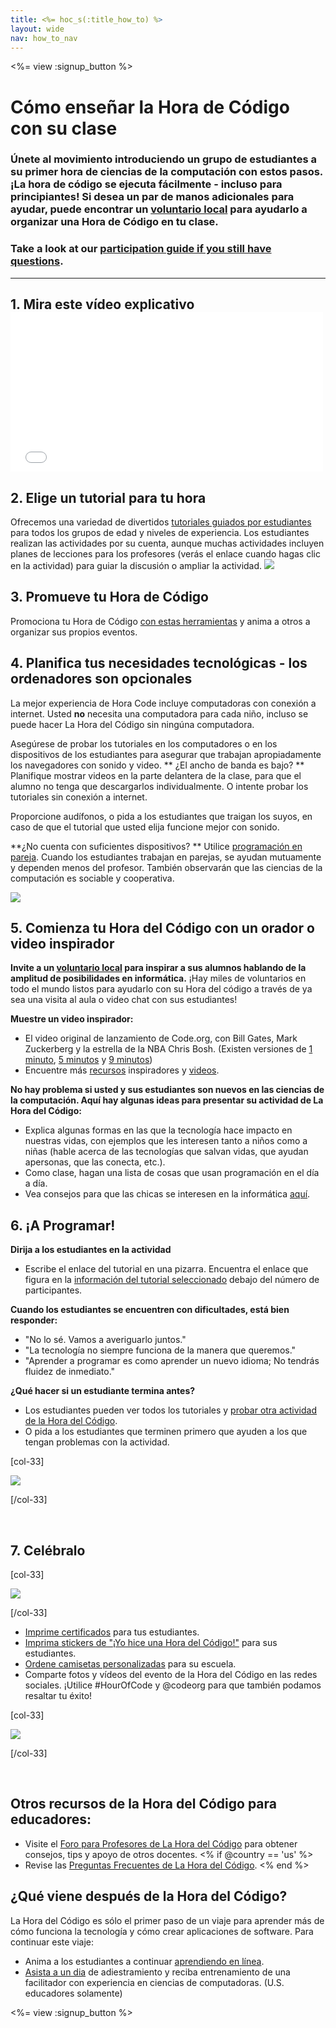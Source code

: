 ```yaml
---
title: <%= hoc_s(:title_how_to) %>
layout: wide
nav: how_to_nav
---
```

<%= view :signup_button %>

# Cómo enseñar la Hora de Código con su clase

### Únete al movimiento introduciendo un grupo de estudiantes a su primer hora de ciencias de la computación con estos pasos. ¡La hora de código se ejecuta fácilmente - incluso para principiantes! Si desea un par de manos adicionales para ayudar, puede encontrar un [voluntario local](<%= codeorg_url('/volunteer/local') %>) para ayudarlo a organizar una Hora de Código en tu clase.

### Take a look at our [participation guide if you still have questions](<%= localized_file('/files/participation-guide.pdf') %>).

---

## 1. Mira este vídeo explicativo <iframe width="500" height="255" src="//www.youtube.com/embed/SrnvvWDm73k" frameborder="0" allowfullscreen mark="crwd-mark"></iframe> 

## 2. Elige un tutorial para tu hora

Ofrecemos una variedad de divertidos [tutoriales guiados por estudiantes](<%= resolve_url('/learn') %>) para todos los grupos de edad y niveles de experiencia. Los estudiantes realizan las actividades por su cuenta, aunque muchas actividades incluyen planes de lecciones para los profesores (verás el enlace cuando hagas clic en la actividad) para guiar la discusión o ampliar la actividad. [![](/images/fit-700/tutorials.png)](<%=resolve_url('/learn') %>)

## 3. Promueve tu Hora de Código

Promociona tu Hora de Código [con estas herramientas](<%= resolve_url('/promote/resources') %>) y anima a otros a organizar sus propios eventos.

## 4. Planifica tus necesidades tecnológicas - los ordenadores son opcionales

La mejor experiencia de Hora Code incluye computadoras con conexión a internet. Usted **no** necesita una computadora para cada niño, incluso se puede hacer La Hora del Código sin ningúna computadora.

Asegúrese de probar los tutoriales en los computadores o en los dispositivos de los estudiantes para asegurar que trabajan apropiadamente los navegadores con sonido y video. ** ¿El ancho de banda es bajo? ** Planifique mostrar videos en la parte delantera de la clase, para que el alumno no tenga que descargarlos individualmente. O intente probar los tutoriales sin conexión a internet.

Proporcione audífonos, o pida a los estudiantes que traigan los suyos, en caso de que el tutorial que usted elija funcione mejor con sonido.

**¿No cuenta con suficientes dispositivos? ** Utilice [programación en pareja](https://www.youtube.com/watch?v=vgkahOzFH2Q). Cuando los estudiantes trabajan en parejas, se ayudan mutuamente y dependen menos del profesor. También observarán que las ciencias de la computación es sociable y cooperativa.

<img src="/images/fit-350/group_ipad.jpg" />

## 5. Comienza tu Hora del Código con un orador o video inspirador

**Invite a un [voluntario local](<%= codeorg_url('/volunteer/local') %>) para inspirar a sus alumnos hablando de la amplitud de posibilidades en informática.** ¡Hay miles de voluntarios en todo el mundo listos para ayudarlo con su Hora del código a través de ya sea una visita al aula o video chat con sus estudiantes!

**Muestre un video inspirador:**

- El video original de lanzamiento de Code.org, con Bill Gates, Mark Zuckerberg y la estrella de la NBA Chris Bosh. (Existen versiones de [1 minuto](https://www.youtube.com/watch?v=qYZF6oIZtfc), [5 minutos](https://www.youtube.com/watch?v=nKIu9yen5nc) y [9 minutos](https://www.youtube.com/watch?v=dU1xS07N-FA))
- Encuentre más [recursos](<%= codeorg_url('/inspire') %>) inspiradores y [videos](https://www.youtube.com/playlist?list=PLzdnOPI1iJNfpD8i4Sx7U0y2MccnrNZuP).

**No hay problema si usted y sus estudiantes son nuevos en las ciencias de la computación. Aquí hay algunas ideas para presentar su actividad de La Hora del Código:**

- Explica algunas formas en las que la tecnología hace impacto en nuestras vidas, con ejemplos que les interesen tanto a niños como a niñas (hable acerca de las tecnologías que salvan vidas, que ayudan apersonas, que las conecta, etc.).
- Como clase, hagan una lista de cosas que usan programación en el día a día.
- Vea consejos para que las chicas se interesen en la informática [aquí](<%= codeorg_url('/girls') %>).

## 6. ¡A Programar!

**Dirija a los estudiantes en la actividad**

- Escribe el enlace del tutorial en una pizarra. Encuentra el enlace que figura en la [información del tutorial seleccionado](<%= resolve_url('/learn')%>) debajo del número de participantes.

**Cuando los estudiantes se encuentren con dificultades, está bien responder:**

- "No lo sé. Vamos a averiguarlo juntos."
- "La tecnología no siempre funciona de la manera que queremos."
- "Aprender a programar es como aprender un nuevo idioma; No tendrás fluidez de inmediato."

**¿Qué hacer si un estudiante termina antes?**

- Los estudiantes pueden ver todos los tutoriales y [probar otra actividad de la Hora del Código](<%= resolve_url('/learn')%>).
- O pida a los estudiantes que terminen primero que ayuden a los que tengan problemas con la actividad.

[col-33]

![](/images/fit-250/highschoolgirls.jpeg)

[/col-33]

<p style="clear:both">&nbsp;</p>

## 7. Celébralo

[col-33]

![](/images/fit-300/boy-certificate.jpg)

[/col-33]

- [Imprime certificados](<%= codeorg_url('/certificates')%>) para tus estudiantes.
- [Imprima stickers de "¡Yo hice una Hora del Código!"](<%= resolve_url('/promote/resources#stickers') %>) para sus estudiantes.
- [Ordene camisetas personalizadas](http://blog.code.org/post/132608499493/hour-of-code-shirts-and-more) para su escuela.
- Comparte fotos y vídeos del evento de la Hora del Código en las redes sociales. ¡Utilice #HourOfCode y @codeorg para que también podamos resaltar tu éxito!

[col-33]

![](/images/fit-260/highlight-certificates.jpg)

[/col-33]

<p style="clear:both">&nbsp;</p>

## Otros recursos de la Hora del Código para educadores:

- Visite el [Foro para Profesores de La Hora del Código](http://forum.code.org/c/plc/hour-of-code) para obtener consejos, tips y apoyo de otros docentes. <% if @country == 'us' %>
- Revise las [Preguntas Frecuentes de La Hora del Código](https://support.code.org/hc/en-us/categories/200147083-Hour-of-Code). <% end %>

## ¿Qué viene después de la Hora del Código?

La Hora del Código es sólo el primer paso de un viaje para aprender más de cómo funciona la tecnología y cómo crear aplicaciones de software. Para continuar este viaje:

- Anima a los estudiantes a continuar [aprendiendo en línea](<%= codeorg_url('/learn/beyond')%>).
- [Asista a un dia](<%= codeorg_url('/professional-development-workshops') %>) de adiestramiento y reciba entrenamiento de una facilitador con experiencia en ciencias de computadoras. (U.S. educadores solamente)

<%= view :signup_button %>